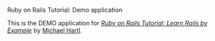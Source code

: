Ruby on Rails Tutorial: Demo application

This is the DEMO application for [*Ruby on Rails Tutorial: Learn Rails by Example*](http://railstutorial.org) by [Michael Hartl](http://michaelhartl.com).
